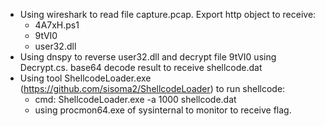 - Using wireshark to read file capture.pcap. Export http object to receive:
  + 4A7xH.ps1
  + 9tVI0
  + user32.dll
- Using dnspy to reverse user32.dll and decrypt file 9tVI0 using Decrypt.cs. base64 decode result to receive shellcode.dat
- Using tool ShellcodeLoader.exe (https://github.com/sisoma2/ShellcodeLoader) to run shellcode:
  + cmd: ShellcodeLoader.exe  -a 1000 shellcode.dat
  + using procmon64.exe of sysinternal to monitor to receive flag.
